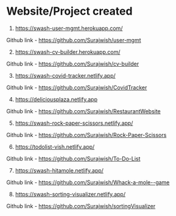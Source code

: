 # Website/Project created

1) https://swash-user-mgmt.herokuapp.com/

Github link - https://github.com/Surajwish/user-mgmt

2) https://swash-cv-builder.herokuapp.com/

Github link - https://github.com/Surajwish/cv-builder

3) https://swash-covid-tracker.netlify.app/

Github link - https://github.com/Surajwish/CovidTracker

4) https://deliciousplaza.netlify.app

Github link - https://github.com/Surajwish/RestaurantWebsite

5) https://swash-rock-paper-scissors.netlify.app/

Github link - https://github.com/Surajwish/Rock-Paper-Scissors

6) https://todolist-vish.netlify.app/

Github link - https://github.com/Surajwish/To-Do-List

7) https://swash-hitamole.netlify.app/

Github link - https://github.com/Surajwish/Whack-a-mole--game

8) https://swash-sorting-visualizer.netlify.app/

Github link -  https://github.com/Surajwish/sortingVisualizer




